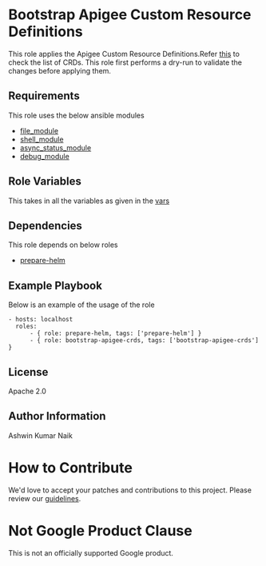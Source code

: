 Bootstrap Apigee Custom Resource Definitions
=========

This role applies the Apigee Custom Resource Definitions.Refer [this](https://cloud.google.com/apigee/docs/hybrid/kubernetes-resources#apigee:) to check the list of CRDs. This role first performs a dry-run to validate the changes before applying them.

Requirements
------------

This role uses the below ansible modules
* [file_module](https://docs.ansible.com/ansible/latest/collections/ansible/builtin/file_module.html)
* [shell_module](https://docs.ansible.com/ansible/latest/collections/ansible/builtin/shell_module.html)
* [async_status_module](https://docs.ansible.com/ansible/latest/collections/ansible/builtin/async_status_module.html)
* [debug_module](https://docs.ansible.com/ansible/latest/collections/ansible/builtin/debug_module.html)

Role Variables
--------------

This takes in all the variables as given in the [vars](../../vars/vars.yaml)

Dependencies
------------

This role depends on below roles
*  [prepare-helm](../prepare-helm/)

Example Playbook
----------------

Below is an example of the usage of the role

    - hosts: localhost
      roles:
          - { role: prepare-helm, tags: ['prepare-helm'] }
          - { role: bootstrap-apigee-crds, tags: ['bootstrap-apigee-crds'] }

License
-------

Apache 2.0

Author Information
------------------

Ashwin Kumar Naik
<!-- BEGIN Google How To Contribute -->
# How to Contribute

We'd love to accept your patches and contributions to this project. Please review our [guidelines](../../CONTRIBUTING.md).
<!-- END Google How To Contribute -->
<!-- BEGIN Google Required Disclaimer -->

# Not Google Product Clause

This is not an officially supported Google product.
<!-- END Google Required Disclaimer -->